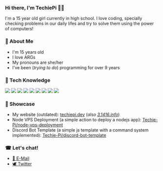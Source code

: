 ### Hi there, I'm TechiePi 👩‍🦰

I'm a 15 year old girl currently in high school. I love coding, specially checking problems in our daily lifes and try to solve them using the power of computers!

### 🎏 About Me
- I'm 15 years old
- I love ARGs
- My pronouns are she/her
- I've been (_trying to do_) programming for over 9 years

### 🎨 Tech Knowledge
![](https://img.shields.io/static/v1?label=React&message=React%20Web%20and%20React%20Native&color=61DAFB&style=flat-square&logo=react)
![](https://img.shields.io/static/v1?label=Javascript&message=Node,%20go-to%20language%20for%20simple%20apps&color=F7DF1E&style=flat-square&logo=javascript)
![](https://img.shields.io/static/v1?label=Typescript&message=Node%20and%20React&color=3178C6&style=flat-square&logo=typescript)
![](https://img.shields.io/static/v1?label=Electron&message=Simple%20desktop%20apps&color=47848F&style=flat-square&logo=electron)
![](https://img.shields.io/static/v1?label=Rust&message=Web%20Servers%20and%20Discord%20Bots&color=000000&style=flat-square&logo=rust)
![](https://img.shields.io/static/v1?label=Java&message=Desktop%20and%20Android,%20MC%20Mods&color=007396&style=flat-square&logo=java)
![](https://img.shields.io/static/v1?label=Kotlin&message=Android%20and%20Idea-based%20IDEs%20plugins&color=7F52FF&style=flat-square&logo=kotlin)
![](https://img.shields.io/static/v1?label=Firebase&message=Prototyping%20and%20(some)%20prod&color=FFCA28&style=flat-square&logo=firebase)
![](https://img.shields.io/static/v1?label=NodeJS&message=Prototyping%20and%20(some)%20prod&color=339933&style=flat-square&logo=node.js)

### 🛒 Showcase
- My website (outdated): [techiepi.dev](https://techiepi.dev) (_also [3.1416.info](https://3.1416.info)_)
- Node VPS Deployment (a simple action to deploy a nodejs app): [Techie-Pi/node-vps-deployment](https://github.com/Techie-Pi/node-vps-deployment)
- Discord Bot Template (a simple js template with a command system implemented): [Techie-Pi/discord-bot-template](https://github.com/Techie-Pi/discord-bot-template)

### ☎ Let's chat!
- [📠 E-Mail](contact@techiepi.dev)
- [🕊 Twitter](https://twitter.com/Techie_Pi)
 
